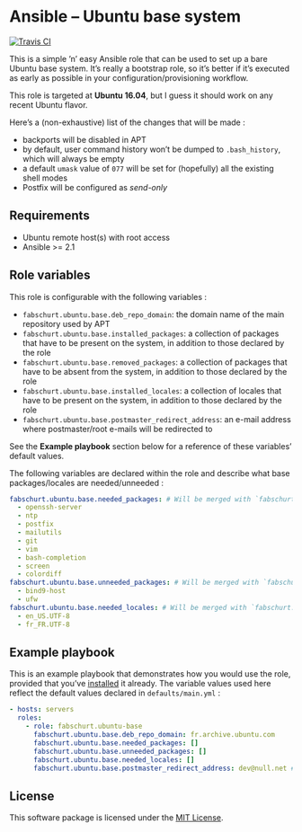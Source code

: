 # Ansible – Ubuntu base system

[![Travis CI](https://img.shields.io/travis/fabschurt/ansible-role-ubuntu-base.svg)](https://travis-ci.org/fabschurt/ansible-role-ubuntu-base)

This is a simple ’n’ easy Ansible role that can be used to set up a bare Ubuntu
base system. It’s really a bootstrap role, so it’s better if it’s executed as
early as possible in your configuration/provisioning workflow.

This role is targeted at **Ubuntu 16.04**, but I guess it should work on any
recent Ubuntu flavor.

Here’s a (non-exhaustive) list of the changes that will be made&nbsp;:

* backports will be disabled in APT
* by default, user command history won’t be dumped to `.bash_history`, which
  will always be empty
* a default `umask` value of `077` will be set for (hopefully) all the existing
  shell modes
* Postfix will be configured as *send-only*

## Requirements

* Ubuntu remote host(s) with root access
* Ansible >= 2.1

## Role variables

This role is configurable with the following variables&nbsp;:

* `fabschurt.ubuntu.base.deb_repo_domain`: the domain name of the main repository used by
  APT
* `fabschurt.ubuntu.base.installed_packages`: a collection of packages that have
  to be present on the system, in addition to those declared by the role
* `fabschurt.ubuntu.base.removed_packages`: a collection of packages that have
  to be absent from the system, in addition to those declared by the role
* `fabschurt.ubuntu.base.installed_locales`: a collection of locales that have to
  be present on the system, in addition to those declared by the role
* `fabschurt.ubuntu.base.postmaster_redirect_address`: an e-mail address where postmaster/root
  e-mails will be redirected to

See the **Example playbook** section below for a reference of these variables’
default values.

The following variables are declared within the role and describe what base
packages/locales are needed/unneeded&nbsp;:

```yaml
fabschurt.ubuntu.base.needed_packages: # Will be merged with `fabschurt.ubuntu.base.installed_packages`
  - openssh-server
  - ntp
  - postfix
  - mailutils
  - git
  - vim
  - bash-completion
  - screen
  - colordiff
fabschurt.ubuntu.base.unneeded_packages: # Will be merged with `fabschurt.ubuntu.base.removed_packages`
  - bind9-host
  - ufw
fabschurt.ubuntu.base.needed_locales: # Will be merged with `fabschurt.ubuntu.base.installed_locales`
  - en_US.UTF-8
  - fr_FR.UTF-8
```

## Example playbook

This is an example playbook that demonstrates how you would use the role, provided
that you’ve [installed](https://galaxy.ansible.com/intro#download) it already.
The variable values used here reflect the default values declared in `defaults/main.yml`&nbsp;:

```yaml
- hosts: servers
  roles:
    - role: fabschurt.ubuntu-base
      fabschurt.ubuntu.base.deb_repo_domain: fr.archive.ubuntu.com
      fabschurt.ubuntu.base.needed_packages: []
      fabschurt.ubuntu.base.unneeded_packages: []
      fabschurt.ubuntu.base.needed_locales: []
      fabschurt.ubuntu.base.postmaster_redirect_address: dev@null.net # You should really override this one
```

## License

This software package is licensed under the [MIT License](https://opensource.org/licenses/MIT).
